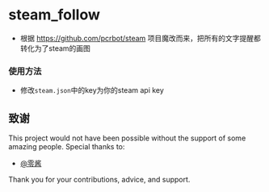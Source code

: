 # steam_follow

- 根据 https://github.com/pcrbot/steam 项目魔改而来，把所有的文字提醒都转化为了steam的画图

### 使用方法

- 修改`steam.json`中的key为你的steam api key


## 致谢

This project would not have been possible without the support of some amazing people. Special thanks to:

- [@零酱](https://github.com/X-Zero-L)

Thank you for your contributions, advice, and support.